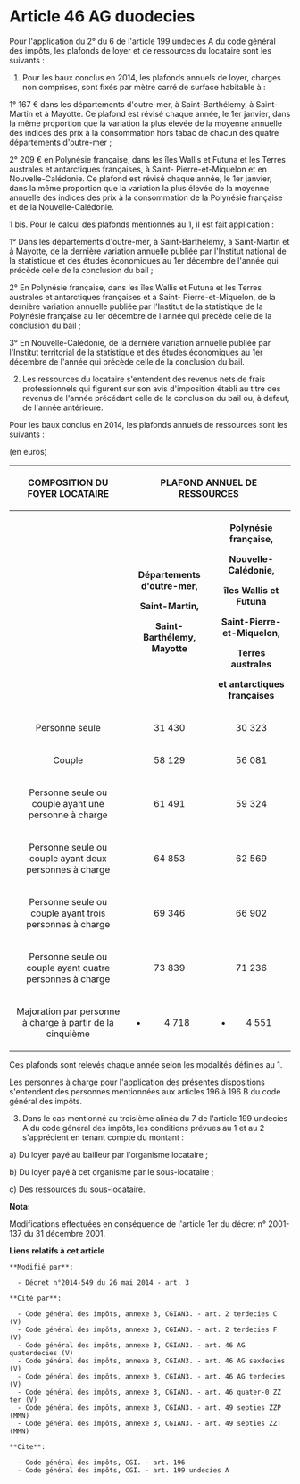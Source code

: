 # Article 46 AG duodecies

Pour l'application du 2° du 6 de l'article 199 undecies A du code général des impôts, les plafonds de loyer et de ressources
du locataire sont les suivants : 

1. Pour les baux conclus en 2014, les plafonds annuels de loyer, charges non comprises, sont fixés par mètre carré de surface
habitable à : 

1° 167 € dans les départements d'outre-mer, à Saint-Barthélemy, à Saint-Martin et à Mayotte. Ce plafond est révisé chaque
année, le 1er janvier, dans la même proportion que la variation la plus élevée de la moyenne annuelle des indices des prix à
la consommation hors tabac de chacun des quatre départements d'outre-mer ; 

2° 209 € en Polynésie française, dans les îles Wallis et Futuna et les Terres australes et antarctiques françaises, à Saint-
Pierre-et-Miquelon et en Nouvelle-Calédonie. Ce plafond est révisé chaque année, le 1er janvier, dans la même proportion que
la variation la plus élevée de la moyenne annuelle des indices des prix à la consommation de la Polynésie française et de la
Nouvelle-Calédonie. 

1 bis. Pour le calcul des plafonds mentionnés au 1, il est fait application : 

1° Dans les départements d'outre-mer, à Saint-Barthélemy, à Saint-Martin et à Mayotte, de la dernière variation annuelle
publiée par l'Institut national de la statistique et des études économiques au 1er décembre de l'année qui précède celle de
la conclusion du bail ; 

2° En Polynésie française, dans les îles Wallis et Futuna et les Terres australes et antarctiques françaises et à Saint-
Pierre-et-Miquelon, de la dernière variation annuelle publiée par l'Institut de la statistique de la Polynésie française au
1er décembre de l'année qui précède celle de la conclusion du bail ; 

3° En Nouvelle-Calédonie, de la dernière variation annuelle publiée par l'Institut territorial de la statistique et des
études économiques au 1er décembre de l'année qui précède celle de la conclusion du bail. 

2. Les ressources du locataire s'entendent des revenus nets de frais professionnels qui figurent sur son avis d'imposition
établi au titre des revenus de l'année précédant celle de la conclusion du bail ou, à défaut, de l'année antérieure. 

Pour les baux conclus en 2014, les plafonds annuels de ressources sont les suivants : 

(en euros) 

<table>
    <tbody>
      <tr>
        <th>COMPOSITION DU FOYER LOCATAIRE

</th>
        <th colspan="2">

PLAFOND ANNUEL DE RESSOURCES

</th>
      </tr>
      <tr>
        <th>

</th>
        <th>

Départements d'outre-mer,

Saint-Martin,

Saint-Barthélemy, Mayotte

</th>
        <th>

Polynésie française,

Nouvelle-Calédonie,

îles Wallis et Futuna

Saint-Pierre-et-Miquelon,

Terres australes

et antarctiques françaises

</th>
      </tr>
      <tr>
        <td align="center">

Personne seule

</td>
        <td align="center">

31 430

</td>
        <td align="center">

30 323

</td>
      </tr>
      <tr>
        <td align="center">

Couple

</td>
        <td align="center">

58 129

</td>
        <td align="center">

56 081

</td>
      </tr>
      <tr>
        <td align="center">

Personne seule ou couple ayant une personne à charge

</td>
        <td align="center">

61 491

</td>
        <td align="center">

59 324

</td>
      </tr>
      <tr>
        <td align="center">

Personne seule ou couple ayant deux personnes à charge

</td>
        <td align="center">

64 853

</td>
        <td align="center">

62 569

</td>
      </tr>
      <tr>
        <td align="center">

Personne seule ou couple ayant trois personnes à charge

</td>
        <td align="center">

69 346

</td>
        <td align="center">

66 902

</td>
      </tr>
      <tr>
        <td align="center">

Personne seule ou couple ayant quatre personnes à charge

</td>
        <td align="center">

73 839

</td>
        <td align="center">

71 236

</td>
      </tr>
      <tr>
        <td align="center">

Majoration par personne à charge à partir de la cinquième

</td>
        <td align="center">

+ 4 718

</td>
        <td align="center">

+ 4 551

</td>
      </tr>
    </tbody>
  </table>Ces plafonds sont relevés chaque année selon les modalités définies au 1. 

Les personnes à charge pour l'application des présentes dispositions s'entendent des personnes mentionnées aux articles 196 à
196 B du code général des impôts. 

3. Dans le cas mentionné au troisième alinéa du 7 de l'article 199 undecies A du code général des impôts, les conditions
prévues au 1 et au 2 s'apprécient en tenant compte du montant : 

a) Du loyer payé au bailleur par l'organisme locataire ; 

b) Du loyer payé à cet organisme par le sous-locataire ; 

c) Des ressources du sous-locataire.

**Nota:**

Modifications effectuées en conséquence de l'article 1er du décret n° 2001-137 du 31 décembre 2001.

**Liens relatifs à cet article**

	**Modifié par**:

	  - Décret n°2014-549 du 26 mai 2014 - art. 3

	**Cité par**:

	  - Code général des impôts, annexe 3, CGIAN3. - art. 2 terdecies C (V)
	  - Code général des impôts, annexe 3, CGIAN3. - art. 2 terdecies F (V)
	  - Code général des impôts, annexe 3, CGIAN3. - art. 46 AG quaterdecies (V)
	  - Code général des impôts, annexe 3, CGIAN3. - art. 46 AG sexdecies (V)
	  - Code général des impôts, annexe 3, CGIAN3. - art. 46 AG terdecies (V)
	  - Code général des impôts, annexe 3, CGIAN3. - art. 46 quater-0 ZZ ter (V)
	  - Code général des impôts, annexe 3, CGIAN3. - art. 49 septies ZZP (MMN)
	  - Code général des impôts, annexe 3, CGIAN3. - art. 49 septies ZZT (MMN)

	**Cite**:

	  - Code général des impôts, CGI. - art. 196
	  - Code général des impôts, CGI. - art. 199 undecies A
